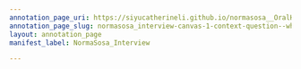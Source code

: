 ```yaml
---
annotation_page_uri: https://siyucatherineli.github.io/normasosa__OralHistory/annotations/normasosa_interview-canvas-1-context-question--what-types-of-communication-was-in-sosa-s-living-area--.json
annotation_page_slug: normasosa_interview-canvas-1-context-question--what-types-of-communication-was-in-sosa-s-living-area--
layout: annotation_page
manifest_label: NormaSosa_Interview

---
```

